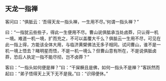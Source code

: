 ##  天龙一指禅

客问曰：“俱胝云：‘吾得天龙一指头禅，一生用不尽。’何谓一指头禅？”

曰：“一指犹云些些子，得此一生便用不尽。曹山说俱胝承当处卤莽，只认得一机一境。难道一机一境，扩而充之，不可以盖覆大千么？俱胝云一生用不尽，可见在此一指上得，方能该全体大用，与临济黄檗佛法无多子相同。试问曹山，谁不是一机一境上悟去？睹明星而悟，不是一机一境么？但曹山意有所在，不是说俱胝卤莽，恐后人执定一指不能尽彻，岂不卤莽？”

客曰：“一指头如何便是禅？”曰：“干屎橛且是佛，如何一指头不是禅？”客跃然而起曰：“弟子悟得天上天下无不是我。”曰：“识得便休。”